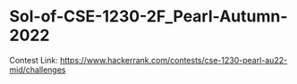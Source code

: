 # Sol-of-CSE-1230-2F_Pearl-Autumn-2022
Contest Link: https://www.hackerrank.com/contests/cse-1230-pearl-au22-mid/challenges
